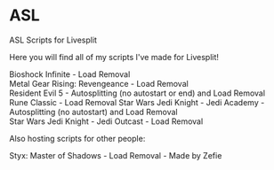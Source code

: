 # ASL
ASL Scripts for Livesplit

Here you will find all of my scripts I've made for Livesplit!

Bioshock Infinite - Load Removal  
Metal Gear Rising: Revengeance - Load Removal  
Resident Evil 5 - Autosplitting (no autostart or end) and Load Removal  
Rune Classic - Load Removal
Star Wars Jedi Knight - Jedi Academy - Autosplitting (no autostart) and Load Removal  
Star Wars Jedi Knight - Jedi Outcast - Load Removal  

Also hosting scripts for other people:

Styx: Master of Shadows - Load Removal - Made by Zefie  
